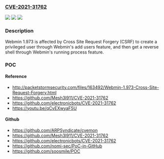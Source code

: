 ### [CVE-2021-31762](https://cve.mitre.org/cgi-bin/cvename.cgi?name=CVE-2021-31762)
![](https://img.shields.io/static/v1?label=Product&message=n%2Fa&color=blue)
![](https://img.shields.io/static/v1?label=Version&message=n%2Fa&color=blue)
![](https://img.shields.io/static/v1?label=Vulnerability&message=n%2Fa&color=brighgreen)

### Description

Webmin 1.973 is affected by Cross Site Request Forgery (CSRF) to create a privileged user through Webmin's add users feature, and then get a reverse shell through Webmin's running process feature.

### POC

#### Reference
- http://packetstormsecurity.com/files/163492/Webmin-1.973-Cross-Site-Request-Forgery.html
- https://github.com/Mesh3l911/CVE-2021-31762
- https://github.com/electronicbots/CVE-2021-31762
- https://youtu.be/qCvEXwyaF5U

#### Github
- https://github.com/ARPSyndicate/cvemon
- https://github.com/Mesh3l911/CVE-2021-31762
- https://github.com/electronicbots/CVE-2021-31762
- https://github.com/nomi-sec/PoC-in-GitHub
- https://github.com/soosmile/POC

